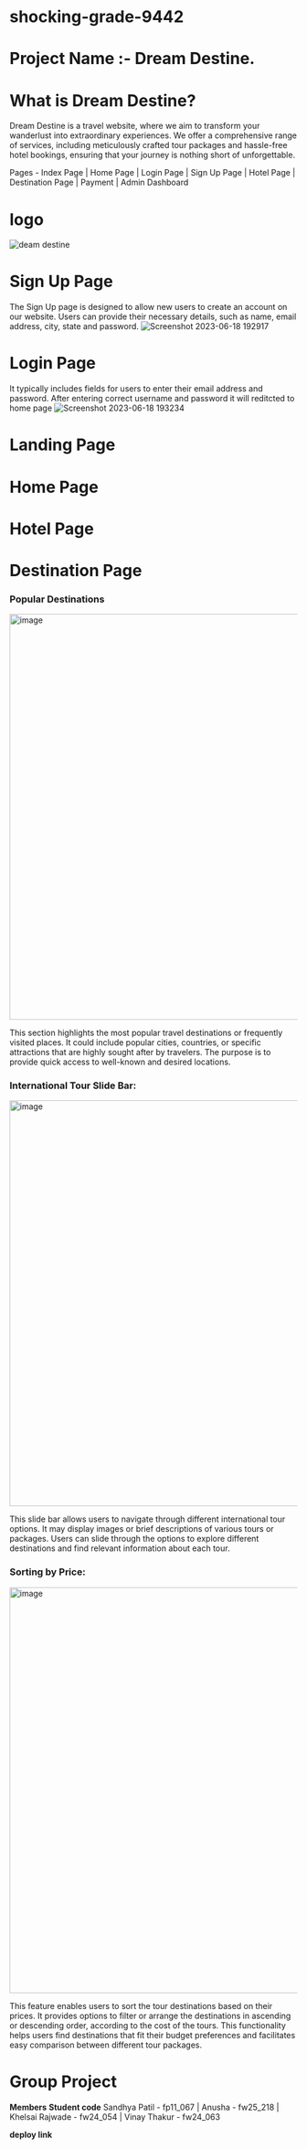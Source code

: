 # shocking-grade-9442

# Project Name :- Dream Destine.
# What is Dream Destine?
Dream Destine is a travel website, where we aim to transform your wanderlust into extraordinary experiences. We offer a comprehensive range of services, including meticulously crafted tour packages and hassle-free hotel bookings, ensuring that your journey is nothing short of unforgettable.

Pages -
Index Page | 
Home Page |
Login Page |
Sign Up Page |
Hotel Page |
Destination Page |
Payment |
Admin Dashboard

# logo

![deam destine](https://github.com/patil-sandhya/shocking-grade-9442/assets/117443062/4c69a57f-0746-4414-9899-04f968eee8c4)

# Sign Up Page
The Sign Up page is designed to allow new users to create an account on our website. Users can provide their necessary details, such as name, email address, city, state and password.
![Screenshot 2023-06-18 192917](https://github.com/patil-sandhya/shocking-grade-9442/assets/117443062/c158e3ea-3801-4c2e-838f-b237de98e4f3)

# Login Page
It typically includes fields for users to enter their email address and password. After entering correct username and password it will reditcted to home page
![Screenshot 2023-06-18 193234](https://github.com/patil-sandhya/shocking-grade-9442/assets/117443062/2dd52fa4-cd7b-4a97-be29-f7cdb6ee1af7)

# Landing Page

# Home Page

# Hotel Page

# Destination Page

### Popular Destinations

<img width="710" alt="image" src="https://i.postimg.cc/X30ZvCsr/destination-1.png" />

This section highlights the most popular travel destinations or frequently visited places. It could include popular cities, countries, or specific attractions that are highly sought after by travelers. The purpose is to provide quick access to well-known and desired locations.

### International Tour Slide Bar: 

<img width="710" alt="image" src="https://i.postimg.cc/y7JQ8tNX/des-slide2.png"/>

This slide bar allows users to navigate through different international tour options. It may display images or brief descriptions of various tours or packages. Users can slide through the options to explore different destinations and find relevant information about each tour.


### Sorting by Price: 

<img width="710" alt="image" src="https://i.postimg.cc/x1SsXGgy/des-sort.png" />

This feature enables users to sort the tour destinations based on their prices. It provides options to filter or arrange the destinations in ascending or descending order, according to the cost of the tours. This functionality helps users find destinations that fit their budget preferences and facilitates easy comparison between different tour packages.

# Group Project 
**Members**     **Student code**
Sandhya Patil   - fp11_067 |
Anusha          - fw25_218 |
Khelsai Rajwade - fw24_054 |
Vinay Thakur    - fw24_063 




**deploy link**




